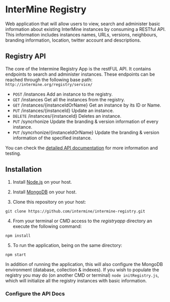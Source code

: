 # InterMine Registry
Web application that will allow users to view, search and administer basic information about existing InterMine instances by consuming a RESTful API. This information includes instances names, URLs, versions, neighbours, branding information, location, twitter account and descriptions.

## Registry API ##

The core of the Intermine Registry App is the restFUL API. It contains endpoints to search and administer instances. These endpoints can be reached through the following base path: `http://intermine.org/registry/service/`

- `POST`    /instances     Add an instance to the registry.
- `GET`     /instances     Get all the instances from the registry.
- `GET`     /instances/{instanceIdOrName}    Get an instance by its ID or Name.
- `PUT`     /instances/{instanceId}    Update an instance.
- `DELETE`  /instances/{instanceId}   Deletes an instance.
- `PUT`     /syncrhonize   Update the branding & version information of every instance.
- `PUT`     /syncrhonize/{instanceIdOrName}    Update the branding & version information of the specified instance.

You can check the [detailed API documentation](http://intermine.org/registry/api-docs/) for more information and testing.

## Installation ##

1. Install [Node.js](https://nodejs.org/en/download/) on your host.

2. Install [MongoDB](https://docs.mongodb.com/getting-started/shell/installation/) on your host.

3. Clone this repository on your host:
```
git clone https://github.com/intermine/intermine-registry.git
```
4. From your terminal or CMD access to the *registryapp* directory an execute the following command:
```
npm install
```
5. To run the application, being on the same directory:
```
npm start
```

In addition of running the application, this will also configure the MongoDB environment (database, collection & indexes). If you wish to populate the registry you may do (on another CMD or terminal) `node initRegistry.js`, which will initialize all the registry instances with basic information.

### Configure the API Docs ###
